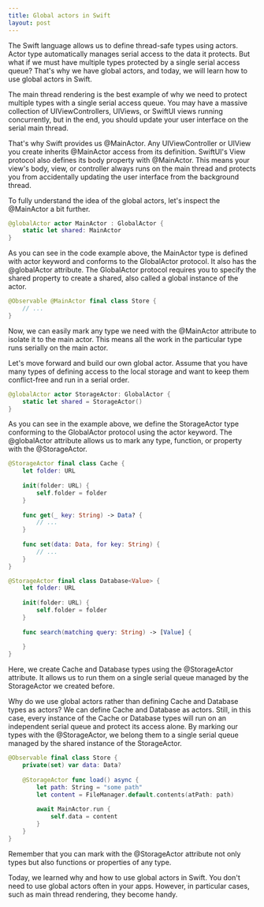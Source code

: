```yaml
---
title: Global actors in Swift
layout: post
---
```


The Swift language allows us to define thread-safe types using actors. Actor type automatically manages serial access to the data it protects. But what if we must have multiple types protected by a single serial access queue? That's why we have global actors, and today, we will learn how to use global actors in Swift.

The main thread rendering is the best example of why we need to protect multiple types with a single serial access queue. You may have a massive collection of UIViewControllers, UIViews, or SwiftUI views running concurrently, but in the end, you should update your user interface on the serial main thread. 

That's why Swift provides us @MainActor. Any UIViewController or UIView you create inherits @MainActor access from its definition. SwiftUI's View protocol also defines its body property with @MainActor. This means your view's body, view, or controller always runs on the main thread and protects you from accidentally updating the user interface from the background thread.

To fully understand the idea of the global actors, let's inspect the @MainActor a bit further.

```swift
@globalActor actor MainActor : GlobalActor {
    static let shared: MainActor
}
```

As you can see in the code example above, the MainActor type is defined with actor keyword and conforms to the GlobalActor protocol. It also has the @globalActor attribute. The GlobalActor protocol requires you to specify the shared property to create a shared, also called a global instance of the actor. 

```swift
@Observable @MainActor final class Store {
    // ...
}
```

Now, we can easily mark any type we need with the @MainActor attribute to isolate it to the main actor. This means all the work in the particular type runs serially on the main actor.	

Let's move forward and build our own global actor. Assume that you have many types of defining access to the local storage and want to keep them conflict-free and run in a serial order.

```swift
@globalActor actor StorageActor: GlobalActor {
    static let shared = StorageActor()
}
```

As you can see in the example above, we define the StorageActor type conforming to the GlobalActor protocol using the actor keyword. The @globalActor attribute allows us to mark any type, function, or property with the @StorageActor.

```swift
@StorageActor final class Cache {
    let folder: URL
    
    init(folder: URL) {
        self.folder = folder
    }
    
    func get(_ key: String) -> Data? {
        // ...
    }
    
    func set(data: Data, for key: String) {
        // ...
    }
}

@StorageActor final class Database<Value> {
    let folder: URL
    
    init(folder: URL) {
        self.folder = folder
    }
    
    func search(matching query: String) -> [Value] {
        
    }
}
```

Here, we create Сache and Database types using the @StorageActor attribute. It allows us to run them on a single serial queue managed by the StorageActor we created before. 

Why do we use global actors rather than defining Cache and Database types as actors? We can define Cache and Database as actors. Still, in this case, every instance of the Cache or Database types will run on an independent serial queue and protect its access alone. By marking our types with the @StorageActor, we belong them to a single serial queue managed by the shared instance of the StorageActor.

```swift
@Observable final class Store {
    private(set) var data: Data?
    
    @StorageActor func load() async {
        let path: String = "some path"
        let content = FileManager.default.contents(atPath: path)
        
        await MainActor.run {
            self.data = content
        }
    }
}
```

Remember that you can mark with the @StorageActor attribute not only types but also functions or properties of any type.

Today, we learned why and how to use global actors in Swift. You don't need to use global actors often in your apps. However, in particular cases, such as main thread rendering, they become handy.
